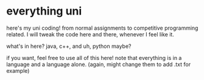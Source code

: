 # everything uni
here's my uni coding! from normal assignments to competitive programming related.
I will tweak the code here and there, whenever I feel like it.

what's in here? java, c++, and uh, python maybe?

if you want, feel free to use all of this here!
note that everything is in a language and a language alone. (again, might change them to add .txt for example)
